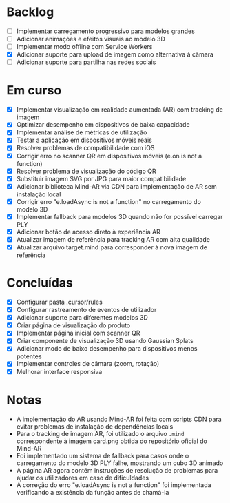 # Backlog

- [ ] Implementar carregamento progressivo para modelos grandes
- [ ] Adicionar animações e efeitos visuais ao modelo 3D
- [ ] Implementar modo offline com Service Workers
- [x] Adicionar suporte para upload de imagem como alternativa à câmara
- [ ] Adicionar suporte para partilha nas redes sociais

# Em curso

- [x] Implementar visualização em realidade aumentada (AR) com tracking de imagem
- [x] Optimizar desempenho em dispositivos de baixa capacidade
- [x] Implementar análise de métricas de utilização
- [x] Testar a aplicação em dispositivos móveis reais
- [x] Resolver problemas de compatibilidade com iOS
- [x] Corrigir erro no scanner QR em dispositivos móveis (e.on is not a function)
- [x] Resolver problema de visualização do código QR 
- [x] Substituir imagem SVG por JPG para maior compatibilidade
- [x] Adicionar biblioteca Mind-AR via CDN para implementação de AR sem instalação local
- [x] Corrigir erro "e.loadAsync is not a function" no carregamento do modelo 3D
- [x] Implementar fallback para modelos 3D quando não for possível carregar PLY
- [x] Adicionar botão de acesso direto à experiência AR
- [x] Atualizar imagem de referência para tracking AR com alta qualidade
- [x] Atualizar arquivo target.mind para corresponder à nova imagem de referência

# Concluídas

- [x] Configurar pasta .cursor/rules
- [x] Configurar rastreamento de eventos de utilizador
- [x] Adicionar suporte para diferentes modelos 3D
- [x] Criar página de visualização do produto
- [x] Implementar página inicial com scanner QR
- [x] Criar componente de visualização 3D usando Gaussian Splats
- [x] Adicionar modo de baixo desempenho para dispositivos menos potentes
- [x] Implementar controles de câmara (zoom, rotação)
- [x] Melhorar interface responsiva

# Notas

- A implementação do AR usando Mind-AR foi feita com scripts CDN para evitar problemas de instalação de dependências locais
- Para o tracking de imagem AR, foi utilizado o arquivo `.mind` correspondente à imagem card.png obtida do repositório oficial do Mind-AR
- Foi implementado um sistema de fallback para casos onde o carregamento do modelo 3D PLY falhe, mostrando um cubo 3D animado
- A página AR agora contém instruções de resolução de problemas para ajudar os utilizadores em caso de dificuldades
- A correção do erro "e.loadAsync is not a function" foi implementada verificando a existência da função antes de chamá-la
